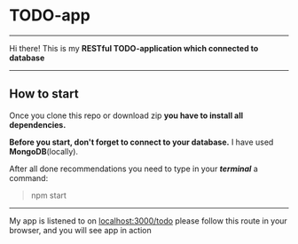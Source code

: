 # TODO-app

-----

Hi there! This is my **RESTful TODO-application which connected to database**

-----
## How to start
Once you clone this repo or download zip
**you have to install all dependencies.**


**Before you start, don't forget to connect to your database.**
I have used **MongoDB**(locally).

After all done recommendations you need to type in
your ***terminal*** a command:
> npm start

-----

My app is listened to on [localhost:3000/todo](http://localhost:3000/todo)
please follow this route in your browser, and you will see app in action
